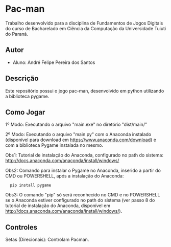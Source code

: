 # Pac-man

Trabalho desenvolvido para a disciplina de Fundamentos de Jogos Digitais do curso
de Bacharelado em Ciência da Computação da Universidade Tuiuti do Paraná.

## Autor

- Aluno: André Felipe Pereira dos Santos

## Descrição

Este repositório possui o jogo pac-man, desenvolvido em python utilizando a biblioteca pygame.

## Como Jogar

1º Modo: Executando o arquivo "main.exe" no diretório "dist/main/"

2º Modo: Executando o arquivo "main.py" com o Anaconda instalado (disponível para download em https://www.anaconda.com/download) e
         com a biblioteca Pygame instalada no mesmo.

Obs1: Tutorial de instalação do Anaconda, configurado no path do sistema: http://docs.anaconda.com/anaconda/install/windows/

Obs2: Comando para instalar o Pygame no Anaconda, inserido a partir do CMD ou POWERSHELL, após a instalação do Anaconda: 
      
      pip install pygame

Obs3: O comando "pip" só será reconhecido no CMD e no POWERSHELL se o Anaconda estiver configurado no path do sistema 
      (ver passo 8 do tutorial de instalação do Anaconda, disponível em http://docs.anaconda.com/anaconda/install/windows/).
  
## Controles

Setas (Direcionais): Controlam Pacman.
